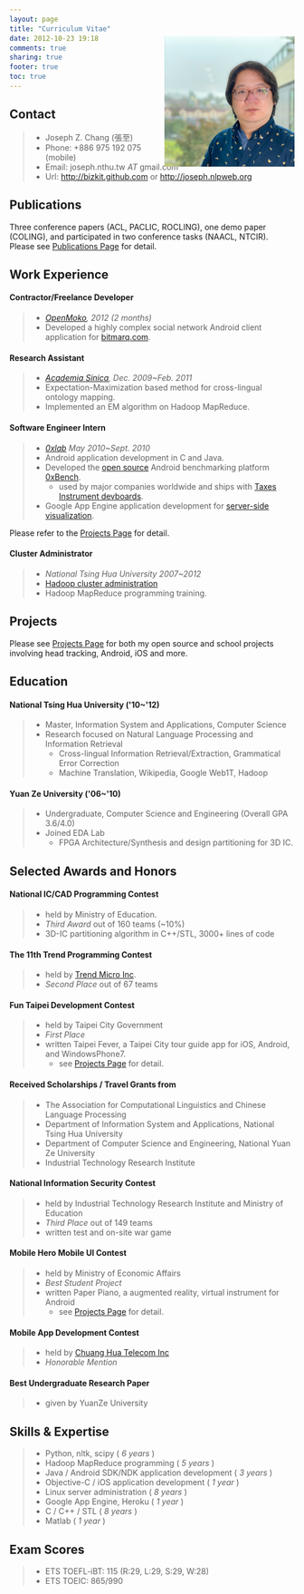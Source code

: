 ```yaml
---
layout: page
title: "Curriculum Vitae"
date: 2012-10-23 19:18
comments: true
sharing: true
footer: true
toc: true
---
```


<div style="float: right; position:relative; top: -110px; margin-bottom: -130px;">
	<img src="/images/me.jpg" width="230">
</div>

Contact 
-----------------
> - Joseph Z. Chang (張至)
> - Phone: +886 975 192 075 (mobile)
> - Email: joseph.nthu.tw _AT_ gmail.com
> - Url: http://bizkit.github.com or http://joseph.nlpweb.org

Publications
-----------------
Three conference papers (ACL, PACLIC, ROCLING), one demo paper (COLING), and participated in two conference tasks (NAACL, NTCIR).
Please see [Publications Page](/publications) for detail.

Work Experience
-----------------

#### Contractor/Freelance Developer
> - *[OpenMoko](http://www.openmoko.com/), 2012 (2 months)*
> - Developed a highly complex social network Android client application for [bitmarq.com](http://www.bitmarq.com).

#### Research Assistant
> - *[Academia Sinica](http://home.sinica.edu.tw/en/about/history_and_mission.html), Dec. 2009~Feb. 2011*
> - Expectation-Maximization based method for cross-lingual ontology mapping.
> - Implemented an EM algorithm on Hadoop MapReduce.

#### Software Engineer Intern
> - *[0xlab](http://0xlab.org) May 2010~Sept. 2010*
> - Android application development in C and Java.
> - Developed the [open source](http://code.google.com/p/0xbench/) Android benchmarking platform [0xBench](https://play.google.com/store/apps/details?id=org.zeroxlab.zeroxbenchmark). 
>   - used by major companies worldwide and ships with [Taxes Instrument devboards](http://processors.wiki.ti.com/index.php/Android_Comparative_Benchmarks#RowboPERF:_0xBench). 
> - Google App Engine application development for [server-side visualization](http://0xbenchmark.appspot.com).

Please refer to the [Projects Page](/projects) for detail.

#### Cluster Administrator
> - *National Tsing Hua University 2007~2012*
> - [Hadoop cluster administration](http://hadoop.nlpweb.org/)
> - Hadoop MapReduce programming training.

Projects
-----------------
Please see [Projects Page](/projects) for both my open source and school projects involving head tracking, Android, iOS and more.

Education
-----------------

#### National Tsing Hua University ('10~'12)
> - Master, Information System and Applications, Computer Science
> - Research focused on Natural Language Processing and Information Retrieval
>   - Cross-lingual Information Retrieval/Extraction, Grammatical Error Correction
>   - Machine Translation, Wikipedia, Google Web1T, Hadoop

#### Yuan Ze University ('06~'10)
> - Undergraduate, Computer Science and Engineering (Overall GPA 3.6/4.0)
> - Joined EDA Lab
>   - FPGA Architecture/Synthesis and design partitioning for 3D IC.

Selected Awards and Honors
-----------------

#### National IC/CAD Programming Contest
> - held by Ministry of Education.
> - *Third Award* out of 160 teams (~10%)
> - 3D-IC partitioning algorithm in C++/STL, 3000+ lines of code

#### The 11th Trend Programming Contest
> - held by [Trend Micro Inc](http://www.trendmicro.com).
> - *Second Place* out of 67 teams 

#### Fun Taipei Development Contest
> - held by Taipei City Government
> - *First Place* 
> - written Taipei Fever, a Taipei City tour guide app for iOS, Android, and WindowsPhone7.
>   - see [Projects Page](/projects) for detail.

#### Received Scholarships / Travel Grants from
> - The Association for Computational Linguistics and Chinese Language Processing
> - Department of Information System and Applications, National Tsing Hua University
> - Department of Computer Science and Engineering, National Yuan Ze University
> - Industrial Technology Research Institute

#### National Information Security Contest 
> - held by Industrial Technology Research Institute and Ministry of Education
> - *Third Place* out of 149 teams
> - written test and on-site war game

#### Mobile Hero Mobile UI Contest
> - held by Ministry of Economic Affairs
> - *Best Student Project*
> - written Paper Piano, a augmented reality, virtual instrument for Android
>   - see [Projects Page](/projects) for detail.

#### Mobile App Development Contest
> - held by [Chuang Hua Telecom Inc](http://www.cht.com.tw/en/)
> - *Honorable Mention*

#### Best Undergraduate Research Paper
> - given by YuanZe University

Skills & Expertise
-----------------
> - Python, nltk, scipy  ( *6 years* )
> - Hadoop MapReduce programming ( *5 years* )
> - Java / Android SDK/NDK application development ( *3 years* )
> - Objective-C / iOS application development ( *1 year* )
> - Linux server administration ( *8 years* )
> - Google App Engine, Heroku ( *1 year* )
> - C / C++ / STL ( *8 years* )
> - Matlab ( *1 year* )

Exam Scores
-----------------
> - ETS TOEFL-iBT: 115 (R:29, L:29, S:29, W:28)
> - ETS TOEIC: 865/990
